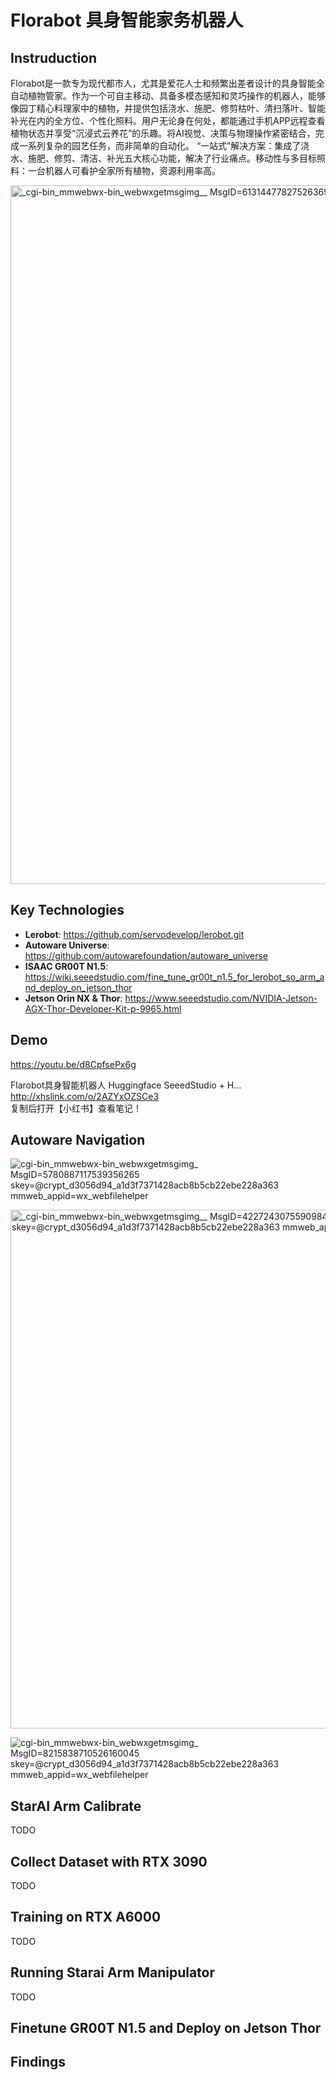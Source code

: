 # Florabot 具身智能家务机器人
## Instruduction
Florabot是一款专为现代都市人，尤其是爱花人士和频繁出差者设计的具身智能全自动植物管家。作为一个可自主移动、具备多模态感知和灵巧操作的机器人，能够像园丁精心料理家中的植物，并提供包括浇水、施肥、修剪枯叶、清扫落叶、智能补光在内的全方位、个性化照料。用户无论身在何处，都能通过手机APP远程查看植物状态并享受“沉浸式云养花”的乐趣。将AI视觉、决策与物理操作紧密结合，完成一系列复杂的园艺任务，而非简单的自动化。
“一站式”解决方案：集成了浇水、施肥、修剪、清洁、补光五大核心功能，解决了行业痛点。移动性与多目标照料：一台机器人可看护全家所有植物，资源利用率高。

<img width="1626" height="1118" alt="_cgi-bin_mmwebwx-bin_webwxgetmsgimg__ MsgID=6131447782752636952 skey=@crypt_d3056d94_a1d3f7371428acb8b5cb22ebe228a363 mmweb_appid=wx_webfilehelper" src="https://github.com/user-attachments/assets/68b4f9d0-be22-4b58-aba9-24f438c4176b" />

## Key Technologies
- **Lerobot**: https://github.com/servodevelop/lerobot.git
- **Autoware Universe**: https://github.com/autowarefoundation/autoware_universe
- **ISAAC GR00T N1.5**: https://wiki.seeedstudio.com/fine_tune_gr00t_n1.5_for_lerobot_so_arm_and_deploy_on_jetson_thor
- **Jetson Orin NX & Thor**: https://www.seeedstudio.com/NVIDIA-Jetson-AGX-Thor-Developer-Kit-p-9965.html


## Demo
https://youtu.be/d8CpfsePx6g

Flarobot具身智能机器人 Huggingface SeeedStudio + H... http://xhslink.com/o/2AZYxOZSCe3 <br/>复制后打开【小红书】查看笔记！

## Autoware Navigation
![_cgi-bin_mmwebwx-bin_webwxgetmsgimg__ MsgID=5780887117539356265 skey=@crypt_d3056d94_a1d3f7371428acb8b5cb22ebe228a363 mmweb_appid=wx_webfilehelper](https://github.com/user-attachments/assets/6cb88a56-8e71-4d1b-807e-105fa0e7102d)

<img width="952" height="830" alt="_cgi-bin_mmwebwx-bin_webwxgetmsgimg__ MsgID=4227243075590984696 skey=@crypt_d3056d94_a1d3f7371428acb8b5cb22ebe228a363 mmweb_appid=wx_webfilehelper" src="https://github.com/user-attachments/assets/60d43ff1-3e53-4a0b-ab4d-2769aa89bcb8" />

![_cgi-bin_mmwebwx-bin_webwxgetmsgimg__ MsgID=8215838710526160045 skey=@crypt_d3056d94_a1d3f7371428acb8b5cb22ebe228a363 mmweb_appid=wx_webfilehelper](https://github.com/user-attachments/assets/853fce56-6d64-46b3-a102-a5ec1212f2bf)

## StarAI Arm Calibrate
TODO

## Collect Dataset with RTX 3090
TODO

## Training on RTX A6000
TODO

## Running Starai Arm Manipulator
TODO


## Finetune GR00T N1.5 and Deploy on Jetson Thor

## Findings
